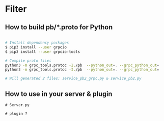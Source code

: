 # Filter

## How to build pb/*.proto for Python


```bash

# Install dependency packages
$ pip3 install --user grpcio
$ pip3 install --user grpcio-tools

# Compile proto files
python3 -m grpc_tools.protoc -I./pb  --python_out=. --grpc_python_out=. ./pb/service.proto
python3 -m grpc_tools.protoc -I./pb  --python_out=. --grpc_python_out=. --experimental_allow_proto3_optional ./pb/service.proto

# Will generated 2 files: service_pb2_grpc.py & service_pb2.py

```

## How to use in your server & plugin

```
# Server.py

```

```
# plugin ?

```